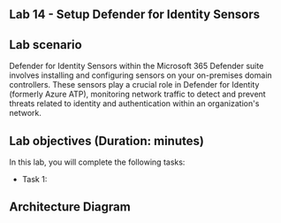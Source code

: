## Lab 14 - Setup Defender for Identity Sensors 

## Lab scenario

Defender for Identity Sensors within the Microsoft 365 Defender suite involves installing and configuring sensors on your on-premises domain controllers. These sensors play a crucial role in Defender for Identity (formerly Azure ATP), monitoring network traffic to detect and prevent threats related to identity and authentication within an organization's network.

## Lab objectives (Duration: minutes)

In this lab, you will complete the following tasks:
- Task 1: 

## Architecture Diagram
